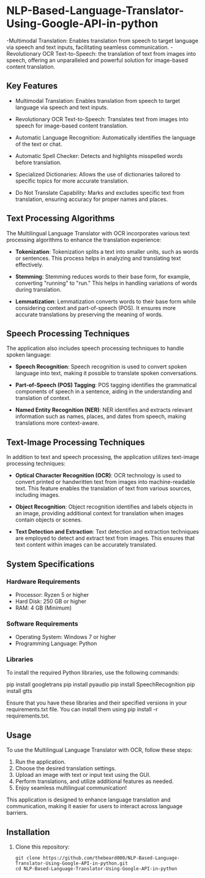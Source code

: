 # NLP-Based-Language-Translator-Using-Google-API-in-python

-Multimodal Translation: Enables translation from speech to target language via speech and text inputs, facilitating seamless communication.
-Revolutionary OCR Text-to-Speech: the translation of text from images into speech, offering an unparalleled and powerful solution for image-based content translation.

## Key Features

- Multimodal Translation: Enables translation from speech to target language via speech and text inputs.

- Revolutionary OCR Text-to-Speech: Translates text from images into speech for image-based content translation.

- Automatic Language Recognition: Automatically identifies the language of the text or chat.

- Automatic Spell Checker: Detects and highlights misspelled words before translation.

- Specialized Dictionaries: Allows the use of dictionaries tailored to specific topics for more accurate translation.

- Do Not Translate Capability: Marks and excludes specific text from translation, ensuring accuracy for proper names and places.



## Text Processing Algorithms

The Multilingual Language Translator with OCR incorporates various text processing algorithms to enhance the translation experience:

- **Tokenization**: Tokenization splits a text into smaller units, such as words or sentences. This process helps in analyzing and translating text effectively.

- **Stemming**: Stemming reduces words to their base form, for example, converting "running" to "run." This helps in handling variations of words during translation.

- **Lemmatization**: Lemmatization converts words to their base form while considering context and part-of-speech (POS). It ensures more accurate translations by preserving the meaning of words.

## Speech Processing Techniques

The application also includes speech processing techniques to handle spoken language:

- **Speech Recognition**: Speech recognition is used to convert spoken language into text, making it possible to translate spoken conversations.

- **Part-of-Speech (POS) Tagging**: POS tagging identifies the grammatical components of speech in a sentence, aiding in the understanding and translation of context.

- **Named Entity Recognition (NER)**: NER identifies and extracts relevant information such as names, places, and dates from speech, making translations more context-aware.

## Text-Image Processing Techniques

In addition to text and speech processing, the application utilizes text-image processing techniques:

- **Optical Character Recognition (OCR)**: OCR technology is used to convert printed or handwritten text from images into machine-readable text. This feature enables the translation of text from various sources, including images.

- **Object Recognition**: Object recognition identifies and labels objects in an image, providing additional context for translation when images contain objects or scenes.

- **Text Detection and Extraction**: Text detection and extraction techniques are employed to detect and extract text from images. This ensures that text content within images can be accurately translated.


## System Specifications

### Hardware Requirements

- Processor: Ryzen 5 or higher
- Hard Disk: 250 GB or higher
- RAM: 4 GB (Minimum)

### Software Requirements

- Operating System: Windows 7 or higher
- Programming Language: Python

### Libraries

To install the required Python libraries, use the following commands:

pip install googletrans
pip install pyaudio
pip install SpeechRecognition
pip install gtts

Ensure that you have these libraries and their specified versions in your requirements.txt file. You can install them using pip install -r requirements.txt.


## Usage

To use the Multilingual Language Translator with OCR, follow these steps:

1. Run the application.
2. Choose the desired translation settings.
3. Upload an image with text or input text using the GUI.
4. Perform translations, and utilize additional features as needed.
5. Enjoy seamless multilingual communication!

This application is designed to enhance language translation and communication, making it easier for users to interact across language barriers.

## Installation

1. Clone this repository:
   ```shell
   git clone https://github.com/thebeard000/NLP-Based-Language-Translator-Using-Google-API-in-python.git
   cd NLP-Based-Language-Translator-Using-Google-API-in-python
